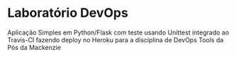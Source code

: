 # Laboratório DevOps

Aplicação Simples em Python/Flask com teste usando Unittest integrado ao Travis-CI fazendo deploy no Heroku para a disciplina de DevOps Tools da Pós da Mackenzie
